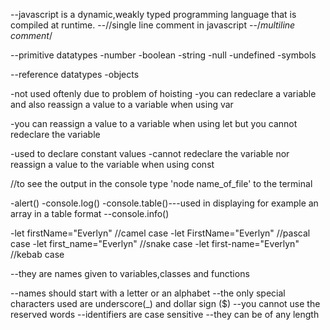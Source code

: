 --javascript is a dynamic,weakly typed programming language that is compiled at runtime.
--//single line comment in javascript
--/*multiline comment*/
<!-- data types in js -->
--primitive datatypes
-number
-boolean
-string
-null
-undefined
-symbols

--reference datatypes
-objects

<!-- var -->
-not used oftenly due to problem of hoisting
-you can redeclare a variable and also reassign a value to a variable when using var

<!-- let -->
-you can reassign a value to a variable when using let but you cannot redeclare the variable

<!-- const -->
-used to declare constant values
-cannot redeclare the variable nor reassign a value to the variable when using const

<!-- displaying output in js -->  //to see the output in the console type 'node name_of_file' to the terminal
-alert()
-console.log()
-console.table()---used in displaying for example an array in a table format
--console.info()
<!-- naming conventions in js -->
-let firstName="Everlyn"  //camel case
-let FirstName="Everlyn"   //pascal case
-let first_name="Everlyn"   //snake case
-let first-name="Everlyn"    //kebab case
<!-- identifiers -->
--they are names given  to variables,classes and functions 
<!-- rules for indifier names -->
--names should start with a letter or an alphabet
--the only special characters used are underscore(_) and dollar sign ($)
--you cannot use the reserved words 
--identifiers are case sensitive
--they can be of any length
